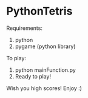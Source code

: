 # PythonTetris


Requirements: 
1. python
2. pygame (python library)

To play:
1. python mainFunction.py
2. Ready to play!

Wish you high scores! Enjoy :)
